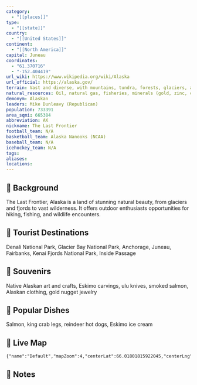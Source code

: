```yaml
---
category:
  - "[[places]]"
type:
  - "[[state]]"
country:
  - "[[United States]]"
continent:
  - "[[North America]]"
capital: Juneau
coordinates:
  - "61.370716"
  - "-152.404419"
url_wiki: https://www.wikipedia.org/wiki/Alaska
url_official: https://alaska.gov/
terrain: Vast and diverse, with mountains, tundra, forests, glaciers, and a rugged coastline.
natural_resources: Oil, natural gas, fisheries, minerals (gold, zinc, copper), timber, wildlife, renewable energy sources
demonym: Alaskan
leaders: Mike Dunleavy (Republican)
population: 733391
area_sqmi: 665384
abbreviation: AK
nickname: The Last Frontier
football_team: N/A
basketball_team: Alaska Nanooks (NCAA)
baseball_team: N/A
icehockey_team: N/A
tags: 
aliases: 
locations:
---
```

## 🌱 Background
The Last Frontier, Alaska is a land of stunning natural beauty, from glaciers and fjords to vast wilderness. It offers outdoor enthusiasts opportunities for hiking, fishing, and wildlife encounters.

## 📌 Tourist Destinations
Denali National Park, Glacier Bay National Park, Anchorage, Juneau, Fairbanks, Kenai Fjords National Park, Inside Passage

## 🎁 Souvenirs
Native Alaskan art and crafts, Eskimo carvings, ulu knives, smoked salmon, Alaskan clothing, gold nugget jewelry

## 🍲 Popular Dishes
Salmon, king crab legs, reindeer hot dogs, Eskimo ice cream

## 📡 Live Map
```mapview
{"name":"Default","mapZoom":4,"centerLat":66.01801815922045,"centerLng":-152.0505448941126,"query":"","chosenMapSource":0}
```

## 📒 Notes

